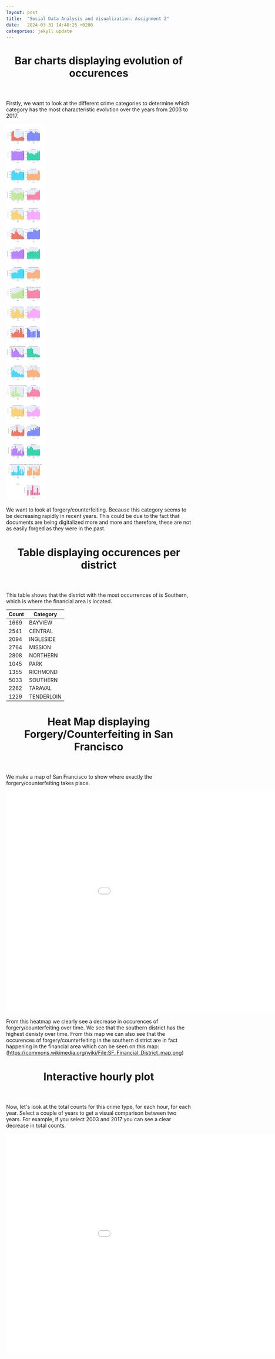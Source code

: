 ```yaml
---
layout: post
title:  "Social Data Analysis and Visualization: Assignment 2"
date:   2024-03-31 14:40:25 +0200
categories: jekyll update
---
```


 <header>
        <h1>Bar charts displaying evolution of occurences</h1>
</header>
Firstly, we want to look at the different crime categories to determine which category has the most characteristic evolution over the years from 2003 to 2017.

![Placeholder Screenshot](/assets/images/newplot.png)


We want to look at forgery/counterfeiting. Because this category seems to be decreasing rapidly in recent years. This could be due to the fact that documents are being digitalized more and more and therefore, these are not as easily forged as they were in the past.


 <header>
        <h1>Table displaying occurences per district</h1>
</header>
This table shows that the district with the most occurrences of is Southern, which is where the financial area is located.

<table>
    <thead>
        <tr>
            <th>Count</th>
            <th>Category</th>
        </tr>
    </thead>
    <tbody>
        <tr>
            <td>1669</td>
            <td>BAYVIEW</td>
        </tr>
        <tr>
            <td>2541</td>
            <td>CENTRAL</td>
        </tr>
        <tr>
            <td>2094</td>
            <td>INGLESIDE</td>
        </tr>
        <tr>
            <td>2764</td>
            <td>MISSION</td>
        </tr>
        <tr>
            <td>2808</td>
            <td>NORTHERN</td>
        </tr>
        <tr>
            <td>1045</td>
            <td>PARK</td>
        </tr>
        <tr>
            <td>1355</td>
            <td>RICHMOND</td>
        </tr>
        <tr>
            <td>5033</td>
            <td>SOUTHERN</td>
        </tr>
        <tr>
            <td>2262</td>
            <td>TARAVAL</td>
        </tr>
        <tr>
            <td>1229</td>
            <td>TENDERLOIN</td>
        </tr>
    </tbody>
</table>

 <header>
        <h1>Heat Map displaying Forgery/Counterfeiting in San Francisco</h1>
</header>

We make a map of San Francisco to show where exactly the forgery/counterfeiting takes place.

<embed 
       type="text/html" 
       src="/assets/html/heatmap.html"
       width="1100"
       height="600"
       >

From this heatmap we clearly see a decrease in occurences of forgery/counterfeiting over time. We see that the southern district has the highest denisty over time. From this map we can also see that the occurences of forgery/counterfeiting in the southern district are in fact happening in the financial area which can be seen on this map: (https://commons.wikimedia.org/wiki/File:SF_Financial_District_map.png)

 <header>
        <h1>Interactive hourly plot</h1>
</header>

Now, let's look at the total counts for this crime type, for each hour, for each year. Select a couple of years to get a visual comparison between two years. For example, if you select 2003 and 2017 you can see a clear decrease in total counts. 

<embed 
       type="text/html" 
       src="/assets/html/forgery_rt.html"
       width="1100"
       height="600"
       >

